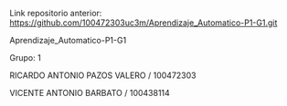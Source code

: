 Link repositorio anterior: https://github.com/100472303uc3m/Aprendizaje_Automatico-P1-G1.git

Aprendizaje_Automatico-P1-G1

Grupo: 1

RICARDO ANTONIO PAZOS VALERO / 100472303

VICENTE ANTONIO BARBATO / 100438114
